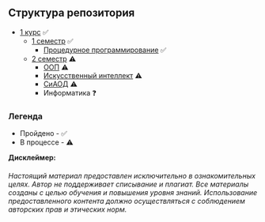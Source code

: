 ## Структура репозитория
- [1 курс](https://github.com/liner-exe/mirea/tree/master/1%20курс) :white_check_mark:
    - [1 семестр](https://github.com/liner-exe/mirea/tree/master/1%20курс/1%20семестр) :white_check_mark:
        - [Процедурное программирование](https://github.com/liner-exe/mirea/tree/master/1%20курс/1%20семестр/процедурное%20программирование) :white_check_mark:
    - [2 семестр](https://github.com/liner-exe/mirea/tree/master/1%20курс/2%20семестр) :warning:
        - [ООП](https://github.com/liner-exe/mirea/tree/master/1%20курс/2%20семестр/ООП) :warning:
        - [Искусственный интеллект](https://github.com/liner-exe/mirea/tree/master/1%20курс/2%20семестр/Искусственный%20интеллект) :warning:
        - [СиАОД](https://github.com/liner-exe/mirea/tree/master/1%20курс/2%20семестр/СиАОД) :warning:
        - Информатика :question:

### Легенда
- Пройдено - :white_check_mark:
- В процессе - :warning:

**Дисклеймер:**
###### Настоящий материал предоставлен исключительно в ознакомительных целях. Автор не поддерживает списывание и плагиат. Все материалы созданы с целью обучения и повышения уровня знаний. Использование предоставленного контента должно осуществляться с соблюдением авторских прав и этических норм.
